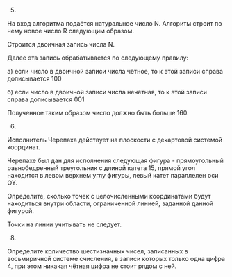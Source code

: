 5.

На вход алгоритма подаётся натуральное число N. Алгоритм строит по нему новое число R следующим образом.

Строится двоичная запись числа N.

Далее эта запись обрабатывается по следующему правилу:

а) если число в двоичной записи числа чётное, то к этой записи справа дописывается 100

б) если число в двоичной записи числа нечётная, то к этой записи справа дописывается 001

Полученное таким образом число должно быть больше 160.

6.

Исполнитель Черепаха действует на плоскости с декартовой системой координат.

Черепахе был дан для исполнения следующая фигура - прямоугольный равнобедренный треугольник с длиной катета 15, прямой угол находится в левом верхнем углу фигуры, левый катет параллелен оси OY.

Определите, сколько точек с целочисленными координатами будут находиться внутри области, ограниченной линией, заданной данной фигурой. 

Точки на линии учитывать не следует.

8. 

Определите количество шестизначных чисел, записанных в восьмиричной системе счисления, в записи которых только одна цифра 4, при этом никакая чётная цифра не стоит рядом с ней.

